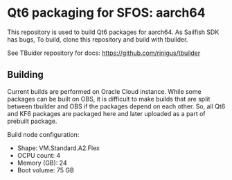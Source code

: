 # Qt6 packaging for SFOS: aarch64

This repository is used to build Qt6 packages for aarch64. As Sailfish SDK has bugs,
To build, clone this repository and build with tbuilder. 

See TBuider repository for docs: https://github.com/rinigus/tbuilder


## Building

Current builds are performed on Oracle Cloud instance. While some packages can be built
on OBS, it is difficult to make builds that are split between tbuilder and OBS if the packages
depend on each other. So, all Qt6 and KF6 packages are packaged here and later uploaded as a part
of prebuilt package.

Build node configuration: 
- Shape: VM.Standard.A2.Flex
- OCPU count: 4
- Memory (GB): 24
- Boot volume: 75 GB

